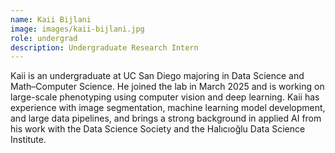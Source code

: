 ```yaml
---
name: Kaii Bijlani
image: images/kaii-bijlani.jpg
role: undergrad
description: Undergraduate Research Intern
---
```


Kaii is an undergraduate at UC San Diego majoring in Data Science and Math–Computer Science. He joined the lab in March 2025 and is working on large-scale phenotyping using computer vision and deep learning. Kaii has experience with image segmentation, machine learning model development, and large data pipelines, and brings a strong background in applied AI from his work with the Data Science Society and the Halıcıoğlu Data Science Institute.